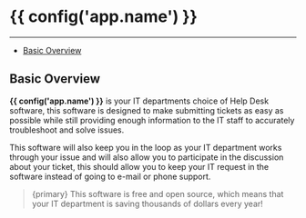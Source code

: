 # {{ config('app.name') }}

---

- [Basic Overview](#basic-overview)

<a name="basic-overview"></a>
## Basic Overview

**{{ config('app.name') }}** is your IT departments choice of Help Desk software, this software is designed to make submitting tickets as easy as possible while still providing enough information to the IT staff to accurately troubleshoot and solve issues.

This software will also keep you in the loop as your IT department works through your issue and will also allow you to participate in the discussion about your ticket, this should allow you to keep your IT request in the software instead of going to e-mail or phone support.

> {primary} This software is free and open source, which means that your IT department is saving thousands of dollars every year!
